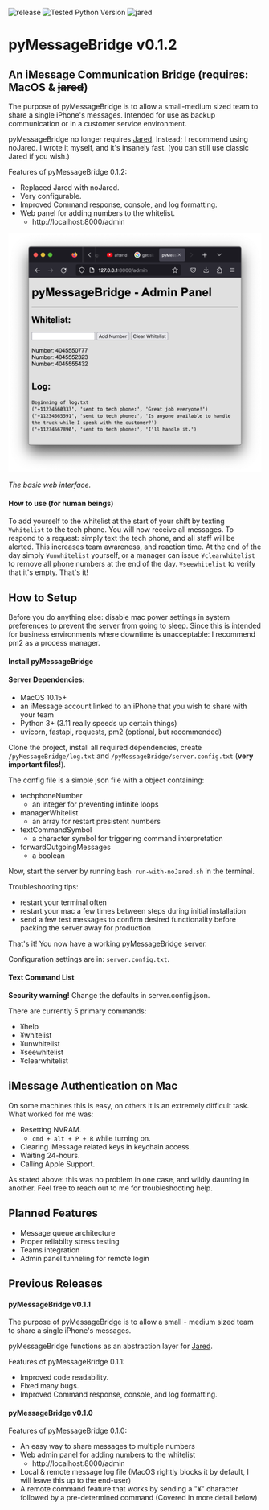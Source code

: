 ![release](https://img.shields.io/badge/release-v0.1.2-lightgrey) ![Tested Python Version](https://img.shields.io/badge/python-3.11-blue) ![jared](https://img.shields.io/badge/jared-compatible-green)
# pyMessageBridge v0.1.2
## An iMessage Communication Bridge (requires: MacOS & ~~jared~~)

The purpose of pyMessageBridge is to allow a small-medium sized team to share a single iPhone's messages. Intended for use as backup communication or in a customer service environment.

pyMessageBridge no longer requires [Jared](https://github.com/ZekeSnider/Jared). Instead;  I recommend using noJared. I wrote it myself, and it's insanely fast. (you can still use classic Jared if you wish.)

Features of pyMessageBridge 0.1.2:

- Replaced Jared with noJared.
- Very configurable.
- Improved Command response, console, and log formatting.
- Web panel for adding numbers to the whitelist.
    - http://localhost:8000/admin

![pyMessageBridge Admin Panel](/documentation/webimage1.png)

*The basic web interface.*

#### How to use (for human beings)

To add yourself to the whitelist at the start of your shift by texting `¥whitelist` to the tech phone. You will now receive all messages. 
To respond to a request: simply text the tech phone, and all staff will be alerted. This increases team awareness, and reaction time.
At the end of the day simply `¥unwhitelist` yourself, or a manager can issue `¥clearwhitelist` to remove all phone numbers at the end of the day. `¥seewhitelist` to verify that it's empty. That's it!

## How to Setup

Before you do anything else: disable mac power settings in system preferences to prevent the server from going to sleep. Since this is intended for business environments where downtime is unacceptable: I recommend pm2 as a process manager.

#### Install pyMessageBridge

#### Server Dependencies:
- MacOS 10.15+
- an iMessage account linked to an iPhone that you wish to share with your team
- Python 3+ (3.11 really speeds up certain things)
- uvicorn, fastapi, requests, pm2 (optional, but recommended)

Clone the project, install all required dependencies, create `/pyMessageBridge/log.txt` and `/pyMessageBridge/server.config.txt` (**very important files!**).

The config file is a simple json file with a object containing:
- techphoneNumber
    - an integer for preventing infinite loops
- managerWhitelist
    - an array for restart presistent numbers
- textCommandSymbol
    - a character symbol for triggering command interpretation
- forwardOutgoingMessages
    - a boolean 

Now, start the server by running `bash run-with-noJared.sh` in the terminal.

Troubleshooting tips:
- restart your terminal often
- restart your mac a few times between steps during initial installation
- send a few test messages to confirm desired functionality before packing the server away for production 

That's it! You now have a working pyMessageBridge server.

Configuration settings are in: `server.config.txt`. 

#### Text Command List

**Security warning!** Change the defaults in server.config.json.

There are currently 5 primary commands:
- ¥help 
- ¥whitelist 
- ¥unwhitelist 
- ¥seewhitelist
- ¥clearwhitelist

## iMessage Authentication on Mac
On some machines this is easy, on others it is an extremely difficult task. What worked for me was:
- Resetting NVRAM.
    - `cmd + alt + P + R` while turning on.
- Clearing iMessage related keys in keychain access.
- Waiting 24-hours.
- Calling Apple Support.

As stated above: this was no problem in one case, and wildly daunting in another. Feel free to reach out to me for troubleshooting help.

## Planned Features

- Message queue architecture 
- Proper reliabilty stress testing
- Teams integration
- Admin panel tunneling for remote login

## Previous Releases

#### pyMessageBridge v0.1.1

The purpose of pyMessageBridge is to allow a small - medium sized team to share a single iPhone's messages.

pyMessageBridge functions as an abstraction layer for [Jared](https://github.com/ZekeSnider/Jared).

Features of pyMessageBridge 0.1.1:

- Improved code readability.
- Fixed many bugs.
- Improved Command response, console, and log formatting.

#### pyMessageBridge v0.1.0

Features of pyMessageBridge 0.1.0:
- An easy way to share messages to multiple numbers
- Web admin panel for adding numbers to the whitelist
    - http://localhost:8000/admin
- Local & remote message log file (MacOS rightly blocks it by default, I will leave this up to the end-user)
-  A remote command feature that works by sending a "¥" character followed by a pre-determined command (Covered in more detail below)